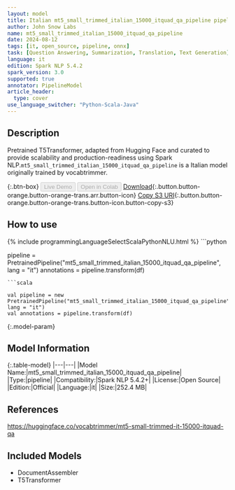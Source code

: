 ```yaml
---
layout: model
title: Italian mt5_small_trimmed_italian_15000_itquad_qa_pipeline pipeline T5Transformer from vocabtrimmer
author: John Snow Labs
name: mt5_small_trimmed_italian_15000_itquad_qa_pipeline
date: 2024-08-12
tags: [it, open_source, pipeline, onnx]
task: [Question Answering, Summarization, Translation, Text Generation]
language: it
edition: Spark NLP 5.4.2
spark_version: 3.0
supported: true
annotator: PipelineModel
article_header:
  type: cover
use_language_switcher: "Python-Scala-Java"
---
```


## Description

Pretrained T5Transformer, adapted from Hugging Face and curated to provide scalability and production-readiness using Spark NLP.`mt5_small_trimmed_italian_15000_itquad_qa_pipeline` is a Italian model originally trained by vocabtrimmer.

{:.btn-box}
<button class="button button-orange" disabled>Live Demo</button>
<button class="button button-orange" disabled>Open in Colab</button>
[Download](https://s3.amazonaws.com/auxdata.johnsnowlabs.com/public/models/mt5_small_trimmed_italian_15000_itquad_qa_pipeline_it_5.4.2_3.0_1723453479088.zip){:.button.button-orange.button-orange-trans.arr.button-icon}
[Copy S3 URI](s3://auxdata.johnsnowlabs.com/public/models/mt5_small_trimmed_italian_15000_itquad_qa_pipeline_it_5.4.2_3.0_1723453479088.zip){:.button.button-orange.button-orange-trans.button-icon.button-copy-s3}

## How to use



<div class="tabs-box" markdown="1">
{% include programmingLanguageSelectScalaPythonNLU.html %}
```python

pipeline = PretrainedPipeline("mt5_small_trimmed_italian_15000_itquad_qa_pipeline", lang = "it")
annotations =  pipeline.transform(df)   

```
```scala

val pipeline = new PretrainedPipeline("mt5_small_trimmed_italian_15000_itquad_qa_pipeline", lang = "it")
val annotations = pipeline.transform(df)

```
</div>

{:.model-param}
## Model Information

{:.table-model}
|---|---|
|Model Name:|mt5_small_trimmed_italian_15000_itquad_qa_pipeline|
|Type:|pipeline|
|Compatibility:|Spark NLP 5.4.2+|
|License:|Open Source|
|Edition:|Official|
|Language:|it|
|Size:|252.4 MB|

## References

https://huggingface.co/vocabtrimmer/mt5-small-trimmed-it-15000-itquad-qa

## Included Models

- DocumentAssembler
- T5Transformer